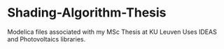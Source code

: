 # Shading-Algorithm-Thesis
Modelica files associated with my MSc Thesis at KU Leuven
Uses IDEAS and Photovoltaics libraries.

